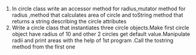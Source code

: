 1. In circle class write an accessor method for radius,mutator method for radius ,method that 
calculates area of circle and toString method that returns a string describing the circle attributes
2. Write a circle class that instantiates three circle objects.Make first circle object have radius of 10 and other 2 circles get default value.Manipulate radii and print areas with the help of 1st program .Call the tostring method from the first one